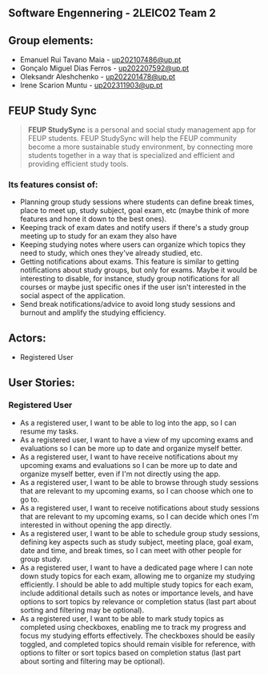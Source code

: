 ## Software Engennering - 2LEIC02 Team 2

## Group elements:
- Emanuel Rui Tavano Maia - up202107486@up.pt
- Gonçalo Miguel Dias Ferros - up202207592@up.pt
- Oleksandr Aleshchenko - up202201478@up.pt
- Irene Scarion Muntu - up202311903@up.pt

## FEUP Study Sync
> **FEUP StudySync** is a personal and social study management app for FEUP students. FEUP StudySync will help the FEUP community become a more sustainable study environment, by connecting more students together in a way that is specialized and efficient and providing efficient study tools.

### Its features consist of:
- Planning group study sessions where students can define break times, place to meet up, study subject, goal exam, etc (maybe think of more features and hone it down to the best ones).
- Keeping track of exam dates and notify users if there's a study group meeting up to study for an exam they also have 
- Keeping studying notes where users can organize which topics they need to study, which ones they've already studied, etc.
- Getting notifications about exams. This feature is similar to getting notifications about study groups, but only for exams. Maybe it would be interesting to disable, for instance, study group notifications for all courses or maybe just specific ones if the user isn't interested in the social aspect of the application.
- Send break notifications/advice to avoid long study sessions and burnout and amplify the studying efficiency.

## Actors:
- Registered User

## User Stories:

### **Registered User**
- As a registered user, I want to be able to log into the app, so I can resume my tasks.
- As a registered user, I want to have a view of my upcoming exams and evaluations so I can be more up to date and organize myself better.
- As a registered user, I want to have receive notifications about my upcoming exams and evaluations so I can be more up to date and organize myself better, even if I'm not directly using the app.
- As a registered user, I want to be able to browse through study sessions that are relevant to my upcoming exams, so I can choose which one to go to.
- As a registered user, I want to receive notifications about study sessions that are relevant to my upcoming exams, so I can decide which ones I'm interested in without opening the app directly. 
- As a registered user, I want to be able to schedule group study sessions, defining key aspects such as study subject, meeting place, goal exam, date and time, and break times, so I can meet with other people for group study.
- As a registered user, I want to have a dedicated page where I can note down study topics for each exam, allowing me to organize my studying efficiently. I should be able to add multiple study topics for each exam, include additional details such as notes or importance levels, and have options to sort topics by relevance or completion status (last part about sorting and filtering may be optional).
- As a registered user, I want to be able to mark study topics as completed using checkboxes, enabling me to track my progress and focus my studying efforts effectively. The checkboxes should be easily toggled, and completed topics should remain visible for reference, with options to filter or sort topics based on completion status (last part about sorting and filtering may be optional).

